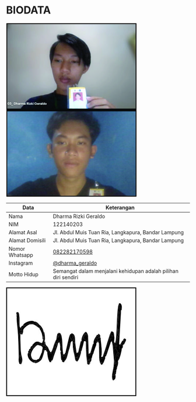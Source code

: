# BIODATA

![Foto](203_foto.jpg)

| Data            | Keterangan |
| --------------- | ------------- |
| Nama            | Dharma Rizki Geraldo |
| NIM             | 122140203 |
| Alamat Asal     | Jl. Abdul Muis Tuan Ria, Langkapura, Bandar Lampung |
| Alamat Domisili | Jl. Abdul Muis Tuan Ria, Langkapura, Bandar Lampung |
| Nomor Whatsapp  | [082282170598](https://wa.me/+6282282170598) |
| Instagram       | [@dharma_geraldo](https://instagram.com/dharma_geraldo) |
| Motto Hidup     | Semangat dalam menjalani kehidupan adalah pilihan diri sendiri |

![TTD](203_ttd.jpg)
